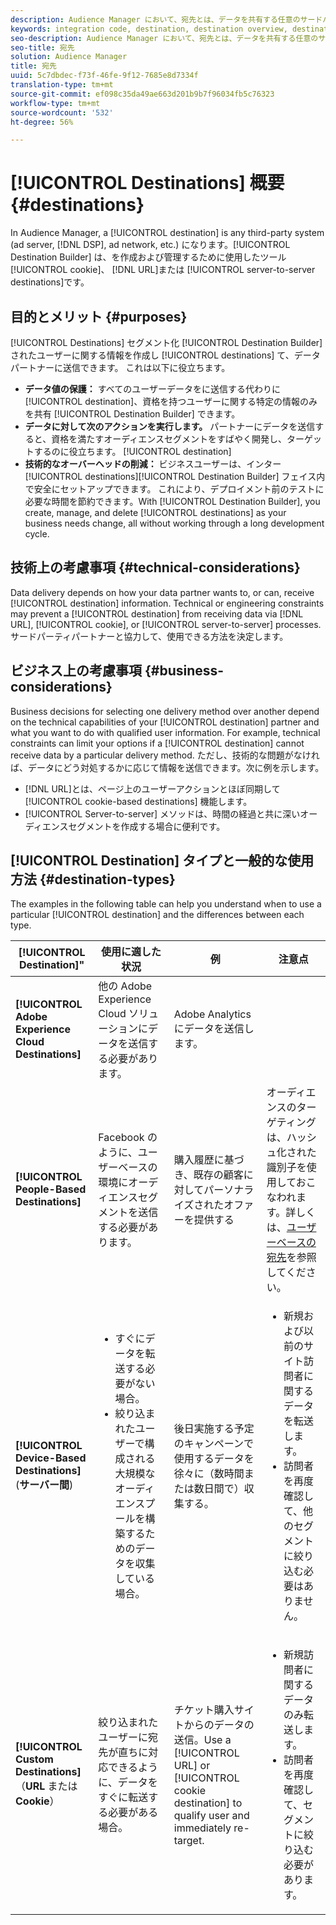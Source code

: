 ```yaml
---
description: Audience Manager において、宛先とは、データを共有する任意のサードパーティシステム（広告サーバー、DSP、広告ネットワークなど）になります。Destination Builder とは、Cookie、URL、またはサーバー間通信ベースの宛先の作成および管理をおこなうために使用するツールです。
keywords: integration code, destination, destination overview, destination, destination, destination, destination, destination, destination, destination, destination, destination, destination, destination
seo-description: Audience Manager において、宛先とは、データを共有する任意のサードパーティシステム（広告サーバー、DSP、広告ネットワークなど）になります。Destination Builder とは、Cookie、URL、またはサーバー間通信ベースの宛先の作成および管理をおこなうために使用するツールです。
seo-title: 宛先
solution: Audience Manager
title: 宛先
uuid: 5c7dbdec-f73f-46fe-9f12-7685e8d7334f
translation-type: tm+mt
source-git-commit: ef098c35da49ae663d201b9b7f96034fb5c76323
workflow-type: tm+mt
source-wordcount: '532'
ht-degree: 56%

---
```



# [!UICONTROL Destinations] 概要 {#destinations}

In Audience Manager, a [!UICONTROL destination] is any third-party system (ad server, [!DNL DSP], ad network, etc.) になります。[!UICONTROL Destination Builder] は、を作成および管理するために使用したツール [!UICONTROL cookie]、 [!DNL URL]または [!UICONTROL server-to-server destinations]です。

## 目的とメリット {#purposes}

<!-- c_destinations.xml -->

[!UICONTROL Destinations] セグメント化 [!UICONTROL Destination Builder] されたユーザーに関する情報を作成し [!UICONTROL destinations] て、データパートナーに送信できます。 これは以下に役立ちます。

* **データ値の保護：** すべてのユーザーデータをに送信する代わりに [!UICONTROL destination]、資格を持つユーザーに関する特定の情報のみを共有 [!UICONTROL Destination Builder] できます。
* **データに対して次のアクションを実行します。** パートナーにデータを送信すると、資格を満たすオーディエンスセグメントをすばやく開発し、ターゲットするのに役立ちます。 [!UICONTROL destination]
* **技術的なオーバーヘッドの削減：** ビジネスユーザーは、インター [!UICONTROL destinations][!UICONTROL Destination Builder] フェイス内で安全にセットアップできます。 これにより、デプロイメント前のテストに必要な時間を節約できます。With [!UICONTROL Destination Builder], you create, manage, and delete [!UICONTROL destinations] as your business needs change, all without working through a long development cycle.

## 技術上の考慮事項 {#technical-considerations}

<!-- destination-delivery-methods.xml -->

Data delivery depends on how your data partner wants to, or can, receive [!UICONTROL destination] information. Technical or engineering constraints may prevent a [!UICONTROL destination] from receiving data via [!DNL URL], [!UICONTROL cookie], or [!UICONTROL server-to-server] processes. サードパーティパートナーと協力して、使用できる方法を決定します。

## ビジネス上の考慮事項 {#business-considerations}

Business decisions for selecting one delivery method over another depend on the technical capabilities of your [!UICONTROL destination] partner and what you want to do with qualified user information. For example, technical constraints can limit your options if a [!UICONTROL destination] cannot receive data by a particular delivery method. ただし、技術的な問題がなければ、データにどう対処するかに応じて情報を送信できます。次に例を示します。

* [!DNL URL]とは、ページ上のユーザーアクションとほぼ同期して [!UICONTROL cookie-based destinations] 機能します。
* [!UICONTROL Server-to-server] メソッドは、時間の経過と共に深いオーディエンスセグメントを作成する場合に便利です。

## [!UICONTROL Destination] タイプと一般的な使用方法 {#destination-types}

The examples in the following table can help you understand when to use a particular [!UICONTROL destination] and the differences between each type.

| [!UICONTROL Destination]&quot; | 使用に適した状況 | 例 | 注意点 |
|--- |--- |--- |--- |
| **[!UICONTROL Adobe Experience Cloud Destinations]** | 他の Adobe Experience Cloud ソリューションにデータを送信する必要があります。 | Adobe Analytics にデータを送信します。 |  |
| **[!UICONTROL People-Based Destinations]** | Facebook のように、ユーザーベースの環境にオーディエンスセグメントを送信する必要があります。 | 購入履歴に基づき、既存の顧客に対してパーソナライズされたオファーを提供する | オーディエンスのターゲティングは、ハッシュ化された識別子を使用しておこなわれます。詳しくは、[ユーザーベースの宛先](people-based-destinations-overview.md)を参照してください。 |
| **[!UICONTROL Device-Based Destinations]** (**サーバー間**) | <ul><li>すぐにデータを転送する必要がない場合。</li><li>絞り込まれたユーザーで構成される大規模なオーディエンスプールを構築するためのデータを収集している場合。</li></ul> | 後日実施する予定のキャンペーンで使用するデータを徐々に（数時間または数日間で）収集する。 | <ul><li>新規および以前のサイト訪問者に関するデータを転送します。 </li><li>訪問者を再度確認して、他のセグメントに絞り込む必要はありません。</li></ul> |
| **[!UICONTROL Custom Destinations]**（**URL** または **Cookie**） | 絞り込まれたユーザーに宛先が直ちに対応できるように、データをすぐに転送する必要がある場合。 | チケット購入サイトからのデータの送信。Use a [!UICONTROL URL] or [!UICONTROL cookie destination] to qualify user and immediately re-target. | <ul><li>新規訪問者に関するデータのみ転送します。 </li><li>訪問者を再度確認して、セグメントに絞り込む必要があります。</li></ul> |
